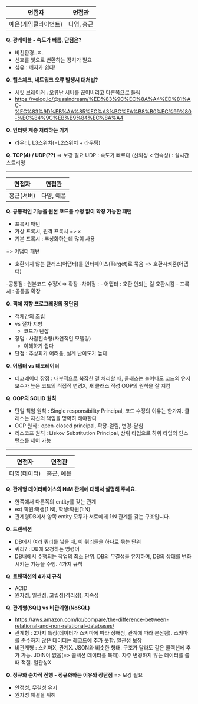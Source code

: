 |면접자|면접관|
|--|--|
|예은(게임클라이언트)|다영, 홍근|

**Q. 광케이블 - 속도가 빠름, 단점은?**
- 비친환경..ㅎ..
- 신호를 빛으로 변환하는 장치가 필요
- 섬유 : 깨지가 쉽다!

**Q. 헬스체크, 네트워크 오류 발생시 대처법?**
- 서킷 브레이커 : 오류난 서버를 끊어버리고 다른쪽으로 돌림
- https://velog.io/@usaindream/%ED%83%9C%EC%8A%A4%ED%81%AC-%EC%83%9D%EB%AA%85%EC%A3%BC%EA%B8%B0%EC%99%80-%EC%84%9C%EB%B9%84%EC%8A%A4

**Q. 인터넷 계층 처리하는 기기**
- 라우터, L3스위치(=L2스위치 + 라우팅)

**Q. TCP(4) / UDP(??)**
=> 보강 필요
UDP : 속도가 빠르다 (신뢰성 < 연속성) : 실시간 스트리밍


----

|면접자|면접관|
|--|--|
|홍근(서버)|다영, 예은|

**Q.  공통적인 기능을 원본 코드를 수정 없이 확장 가능한 패턴**
- 프록시 패턴
- 가상 프록시, 원격 프록시 => x
- 기본 프록시 : 추상화하는데 많이 사용

=> 어댑터 패턴
- 호환되지 않는 클래스(어댑티)를 인터페이스(Target)로 묶음 => 호환시켜줌(어댑터)
 
-공통점 : 원본코드 수정X => 확장
-차이점 : 
	- 어댑터 : 호환 안되는 걸 호환시킴
	- 프록시 : 공통을 확장


**Q. 객체 지향 프로그래밍의 장단점**
- 객체간의 조립
- vs 절차 지향 
	- 코드가 난잡
- 장덤 : 사람친숙형(자연적인 모델링)
	- 이해하기 쉽다
- 단점 : 추상화가 어려움, 설계 난이도가 높다

**Q. 어댑터 vs 데코레이터**
- 데코레이터 장점 : 내부적으로 복잡한 걸 처리할 때, 클래스는 늘어나도 코드의 유지보수가 높음
코드의 직접적 변경X, 새 클래스 작성
OOP의 원칙을 잘 지킴

**Q. OOP의 SOLID 원칙**
- 단일 책임 원칙 : Single responsibility Principal, 코드 수정의 이유는 한가지. 클래스는 자신의 책임을 명확히 해야한다
- OCP 원칙 : open-closed principal, 확장-열림, 변경-닫힘
- 리스코프 원칙 : Liskov Substitution Principal, 상위 타입으로 하위 타입의 인스턴스를 제어 가능


----

|면접자|면접관|
|--|--|
|다영(데이터)|홍근, 예은|


**Q. 관계형 데이터베이스의 N:M 관계에 대해서 설명해 주세요.**
- 한쪽에서 다른쪽의 entity를 갖는 관계
- ex) 학원:학생(1:N), 학생:학원(1:N)
- 관계형DB에서 양쪽 entity 모두가 서로에게 1:N 관계를 갖는 구조입니다.

**Q. 트랜잭션**
- DB에서 여러 쿼리를 넣을 때, 이 쿼리들을 하나로 묶는 단위
- 쿼리? : DB에 요청하는 명령어
- DB내에서 수행되는 작업의 최소 단위. DB의 무결성을 유지하며, DB의 상태를 변화시키는 기능을 수행. 4가지 규칙

**Q. 트랜잭션의 4가지 규칙**
- ACID
- 원자성, 일관성, 고립성(격리성), 지속성

**Q. 관계형(SQL) vs 비관계형(NoSQL)**
- https://aws.amazon.com/ko/compare/the-difference-between-relational-and-non-relational-databases/
- 관계형 : 2가지 특징(데이터가 스키마에 따라 정해짐, 관계에 따라 분산됨). 스키마를 준수하지 않은 데이터는 레코드에 추가 못함. 일관성 보장
- 비관계형 : 스키마X, 관계X. JSON와 비슷한 형태. 구조가 달라도 같은 콜렉션에 추가 가능. JOIN이 없음(=> 콜렉션 데이터를 복제). 자주 변경하지 않는 데이터를 쓸 때 적절. 일관성X

**Q. 정규화 순차적 진행 - 정규화하는 이유와 장단점**
=> 보강 필요
- 안정성, 무결성 유지
- 원자성 해결을 위해





